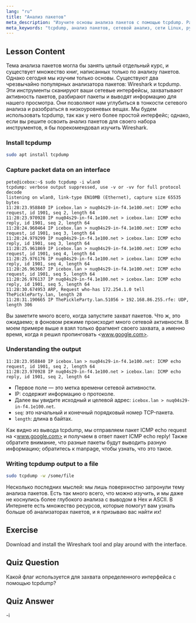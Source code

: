 ```yaml
---
lang: "ru"
title: "Анализ пакетов"
meta_description: "Изучите основы анализа пакетов с помощью tcpdump. Разберитесь в сетевом трафике, захватывайте данные и интерпретируйте вывод с помощью этого руководства по Linux для начинающих."
meta_keywords: "tcpdump, анализ пакетов, сетевой анализ, сети Linux, руководство для начинающих, Wireshark, команды Linux, сетевой трафик"
---
```


## Lesson Content

Тема анализа пакетов могла бы занять целый отдельный курс, и существует множество книг, написанных только по анализу пакетов. Однако сегодня мы изучим только основы. Существуют два чрезвычайно популярных анализатора пакетов: Wireshark и tcpdump. Эти инструменты сканируют ваши сетевые интерфейсы, захватывают активность пакетов, разбирают пакеты и выводят информацию для нашего просмотра. Они позволяют нам углубиться в тонкости сетевого анализа и разобраться в низкоуровневых вещах. Мы будем использовать tcpdump, так как у него более простой интерфейс; однако, если вы решите освоить анализ пакетов для своего набора инструментов, я бы порекомендовал изучить Wireshark.

### Install tcpdump

```bash
sudo apt install tcpdump
```

### Capture packet data on an interface

```plaintext
pete@icebox:~$ sudo tcpdump -i wlan0
tcpdump: verbose output suppressed, use -v or -vv for full protocol decode
listening on wlan0, link-type EN10MB (Ethernet), capture size 65535 bytes
11:28:23.958840 IP icebox.lan > nuq04s29-in-f4.1e100.net: ICMP echo request, id 1901, seq 2, length 64
11:28:23.970928 IP nuq04s29-in-f4.1e100.net > icebox.lan: ICMP echo reply, id 1901, seq 2, length 64
11:28:24.960464 IP icebox.lan > nuq04s29-in-f4.1e100.net: ICMP echo request, id 1901, seq 3, length 64
11:28:24.979299 IP nuq04s29-in-f4.1e100.net > icebox.lan: ICMP echo reply, id 1901, seq 3, length 64
11:28:25.961869 IP icebox.lan > nuq04s29-in-f4.1e100.net: ICMP echo request, id 1901, seq 4, length 64
11:28:25.976176 IP nuq04s29-in-f4.1e100.net > icebox.lan: ICMP echo reply, id 1901, seq 4, length 64
11:28:26.963667 IP icebox.lan > nuq04s29-in-f4.1e100.net: ICMP echo request, id 1901, seq 5, length 64
11:28:26.976137 IP nuq04s29-in-f4.1e100.net > icebox.lan: ICMP echo reply, id 1901, seq 5, length 64
11:28:30.674953 ARP, Request who-has 172.254.1.0 tell ThePickleParty.lan, length 28
11:28:31.190665 IP ThePickleParty.lan.51056 > 192.168.86.255.rfe: UDP, length 306
```

Вы заметите много всего, когда запустите захват пакетов. Что ж, это ожидаемо; в фоновом режиме происходит много сетевой активности. В моем примере выше я взял только фрагмент своего захвата, а именно время, когда я решил пропинговать <www.google.com>.

### Understanding the output

```plaintext
11:28:23.958840 IP icebox.lan > nuq04s29-in-f4.1e100.net: ICMP echo request, id 1901, seq 2, length 64
11:28:23.970928 IP nuq04s29-in-f4.1e100.net > icebox.lan: ICMP echo reply, id 1901, seq 2, length 64
```

- Первое поле — это метка времени сетевой активности.
- IP: содержит информацию о протоколе.
- Далее вы увидите исходный и целевой адрес: `icebox.lan > nuq04s29-in-f4.1e100.net`.
- `seq`: это начальный и конечный порядковый номер TCP-пакета.
- `length`: длина в байтах.

Как видно из вывода tcpdump, мы отправляем пакет ICMP echo request на <www.google.com> и получаем в ответ пакет ICMP echo reply! Также обратите внимание, что разные пакеты будут выводить разную информацию; обратитесь к manpage, чтобы узнать, что это такое.

### Writing tcpdump output to a file

```bash
sudo tcpdump -w /some/file
```

Несколько последних мыслей: мы лишь поверхностно затронули тему анализа пакетов. Есть так много всего, что можно изучить, и мы даже не коснулись более глубокого анализа с выводом в Hex и ASCII. В Интернете есть множество ресурсов, которые помогут вам узнать больше об анализаторах пакетов, и я призываю вас найти их!

## Exercise

Download and install the Wireshark tool and play around with the interface.

## Quiz Question

Какой флаг используется для захвата определенного интерфейса с помощью tcpdump?

## Quiz Answer

-i
